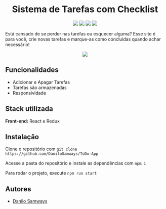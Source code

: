 <h1 align="center">
Sistema de Tarefas com Checklist
</h1>
<p align="center">
  <a href="#"><img src="https://img.shields.io/badge/typescript-%23007ACC.svg?style=for-the-badge&logo=typescript&logoColor=white"></a>
  <a href="#"><img src="https://img.shields.io/badge/react-%2320232a.svg?style=for-the-badge&logo=react&logoColor=%2361DAFB"></a>
  <a href="#"><img src="https://img.shields.io/badge/Redux-593D88?style=for-the-badge&logo=redux&logoColor=white"></a>
  <a href="#"><img src="https://img.shields.io/badge/css3-%231572B6.svg?style=for-the-badge&logo=css3&logoColor=white"></a>
</p>

Está cansado de se perder nas tarefas ou esquecer alguma? Esse site é para você, crie novas tarefas e marque-as como concluídas quando achar necessário!
<p align="center">
  <img src="https://user-images.githubusercontent.com/55723423/217638882-f4cfa49c-77a6-4505-8400-2b3b429656d5.png">
</p>


## Funcionalidades

- Adicionar e Apagar Tarefas
- Tarefas são armazenadas
- Responsividade


## Stack utilizada

**Front-end:** React e Redux


## Instalação

Clone o repositório com ```git clone https://github.com/DaniloSamways/ToDo-App```

Acesse a pasta do repositório e instale as dependências com ```npm i```

Para rodar o projeto, execute ```npm run start```
## Autores

- [Danilo Samways](https://www.github.com/DaniloSamways)

